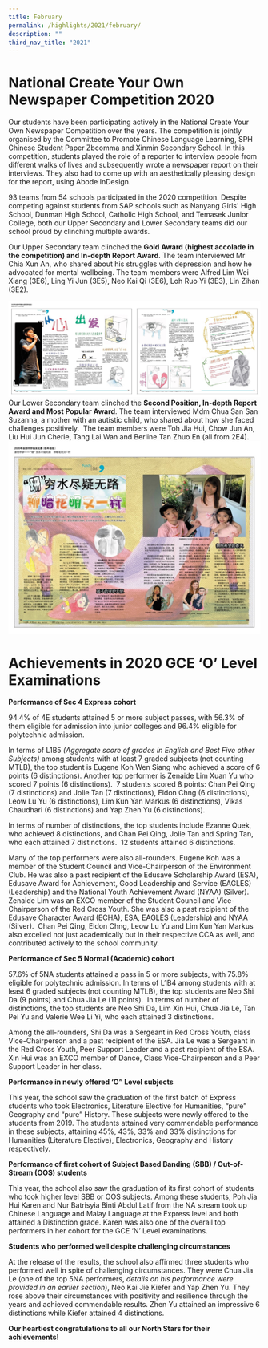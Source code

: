 ```yaml
---
title: February
permalink: /highlights/2021/february/
description: ""
third_nav_title: "2021"
---
```

# National Create Your Own Newspaper Competition 2020

Our students have been participating actively in the National Create Your Own Newspaper Competition over the years. The competition is jointly organised by the Committee to Promote Chinese Language Learning, SPH Chinese Student Paper Zbcomma and Xinmin Secondary School. In this competition, students played the role of a reporter to interview people from different walks of lives and subsequently wrote a newspaper report on their interviews. They also had to come up with an aesthetically pleasing design for the report, using Abode InDesign.

93 teams from 54 schools participated in the 2020 competition. Despite competing against students from SAP schools such as Nanyang Girls' High School, Dunman High School, Catholic High School, and Temasek Junior College, both our Upper Secondary and Lower Secondary teams did our school proud by clinching multiple awards.

Our Upper Secondary team clinched the **Gold Award (highest accolade in the competition) and In-depth Report Award**. The team interviewed Mr Chia Xun An, who shared about his struggles with depression and how he advocated for mental wellbeing. The team members were Alfred Lim Wei Xiang (3E6), Ling Yi Jun (3E5), Neo Kai Qi (3E6), Loh Ruo Yi (3E3), Lin Zihan (3E2).

![](/images/newspaper%201.jpg)
Our Lower Secondary team clinched the **Second Position, In-depth Report Award and Most Popular Award**. The team interviewed Mdm Chua San San Suzanna, a mother with an autistic child, who shared about how she faced challenges positively.  The team members were Toh Jia Hui, Chow Jun An, Liu Hui Jun Cherie, Tang Lai Wan and Berline Tan Zhuo En (all from 2E4).
![](/images/Pic2-1.jpg)

# Achievements in 2020 GCE ‘O’ Level Examinations

**Performance of Sec 4 Express cohort**

94.4% of 4E students attained 5 or more subject passes, with 56.3% of them eligible for admission into junior colleges and 96.4% eligible for polytechnic admission.

In terms of L1B5 _(Aggregate score of grades in English and Best Five other Subjects)_ among students with at least 7 graded subjects (not counting MTLB), the top student is Eugene Koh Wen Siang who achieved a score of 6 points (6 distinctions). Another top performer is Zenaide Lim Xuan Yu who scored 7 points (6 distinctions).  7 students scored 8 points: Chan Pei Qing (7 distinctions) and Jolie Tan (7 distinctions), Eldon Chng (6 distinctions), Leow Lu Yu (6 distinctions), Lim Kun Yan Markus (6 distinctions), Vikas Chaudhari (6 distinctions) and Yap Zhen Yu (6 distinctions).

In terms of number of distinctions, the top students include Ezanne Quek, who achieved 8 distinctions, and Chan Pei Qing, Jolie Tan and Spring Tan, who each attained 7 distinctions.  12 students attained 6 distinctions.

Many of the top performers were also all-rounders. Eugene Koh was a member of the Student Council and Vice-Chairperson of the Environment Club. He was also a past recipient of the Edusave Scholarship Award (ESA), Edusave Award for Achievement, Good Leadership and Service (EAGLES) (Leadership) and the National Youth Achievement Award (NYAA) (Silver). Zenaide Lim was an EXCO member of the Student Council and Vice-Chairperson of the Red Cross Youth. She was also a past recipient of the Edusave Character Award (ECHA), ESA, EAGLES (Leadership) and NYAA (Silver).  Chan Pei Qing, Eldon Chng, Leow Lu Yu and Lim Kun Yan Markus also excelled not just academically but in their respective CCA as well, and contributed actively to the school community.

**Performance of Sec 5 Normal (Academic) cohort**

57.6% of 5NA students attained a pass in 5 or more subjects, with 75.8% eligible for polytechnic admission. In terms of L1B4 among students with at least 6 graded subjects (not counting MTLB), the top students are Neo Shi Da (9 points) and Chua Jia Le (11 points).  In terms of number of distinctions, the top students are Neo Shi Da, Lim Xin Hui, Chua Jia Le, Tan Pei Yu and Valerie Wee Li Yi, who each attained 3 distinctions.

Among the all-rounders, Shi Da was a Sergeant in Red Cross Youth, class Vice-Chairperson and a past recipient of the ESA. Jia Le was a Sergeant in the Red Cross Youth, Peer Support Leader and a past recipient of the ESA. Xin Hui was an EXCO member of Dance, Class Vice-Chairperson and a Peer Support Leader in her class.

**Performance in newly offered ‘O” Level subjects**

This year, the school saw the graduation of the first batch of Express students who took Electronics, Literature Elective for Humanities, “pure” Geography and “pure” History. These subjects were newly offered to the students from 2019. The students attained very commendable performance in these subjects, attaining 45%, 43%, 33% and 33% distinctions for Humanities (Literature Elective), Electronics, Geography and History respectively.

**Performance of first cohort of Subject Based Banding (SBB) / Out-of-Stream (OOS) students**

This year, the school also saw the graduation of its first cohort of students who took higher level SBB or OOS subjects. Among these students, Poh Jia Hui Karen and Nur Batrisyia Binti Abdul Latif from the NA stream took up Chinese Language and Malay Language at the Express level and both attained a Distinction grade. Karen was also one of the overall top performers in her cohort for the GCE ‘N’ Level examinations.

**Students who performed well despite challenging circumstances**

At the release of the results, the school also affirmed three students who performed well in spite of challenging circumstances. They were Chua Jia Le (one of the top 5NA performers, _details on his performance were provided in an earlier section_), Neo Kai Jie Kiefer and Yap Zhen Yu. They rose above their circumstances with positivity and resilience through the years and achieved commendable results. Zhen Yu attained an impressive 6 distinctions while Kiefer attained 4 distinctions.

**Our heartiest congratulations to all our North Stars for their achievements!**